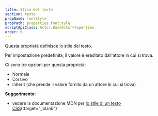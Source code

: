 ```yaml
---
title: Stile del texte
section: testo
propName: fontStyle
propPath: properties.fontStyle
scriptApiClass: Actor.BaseActorProperties
order: 6
---
```

Questa proprietà definisce lo stile del testo.

Per impostazione predefinita, il valore è ereditato dall'attore in cui si trova.

Ci sono tre opzioni per questa proprietà:
 - Normale
 - Corsivo
 - Inherit (che prende il valore fornito da un attore in cui si trova)

**Suggerimento:**
- vedere la documentazione MDN per [lo stile di un testo CSS](https://developer.mozilla.org/fr/docs/Web/CSS/font-style){:target="_blank"}
